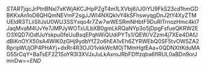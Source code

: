 $START$jqcJrPtnBNxl7xKWjAKCJHpPZgT4m1LXVbj6/iJ0iYU9FkS23cd1hmGDBKKxAn1oD6QHQmNEVmF2sgJJWI4NXQklvY4kSFhswyqgDnJ2tY4XyZTMUEldR3TLiiSIIJsU0WU3SSYxqo4r7Zw7wWESRmNHbtF9DuRlTrnozHmc4kI7JaqMvaM4UvYe7JMPJyWOTxULbXB0gmLkRQaNYp3o5jDpgFsfueQKRW2EO3XQD7iOdfJuYskpu0feUuBsqEPqhWiQUdiPYTs1/QEW/VZzm4j7XEe4DAfJdBiKnOYX50sA4WIK0zGHj9ydbYfZ2o6hEA1vEh6ZYRWEbQ0SF5tvOW5ZA2RpripWUjOP4PHAYj+dxRr4R3OJO1vkkWcMOjTMmHgtEAa+0QDNXItKduMAG55rCqY+BaTsEF2Z1SoYR3l3XVJxJuLkAxroJRbFDffzqba6flRUL0aBDn9orJmnDw==$END$